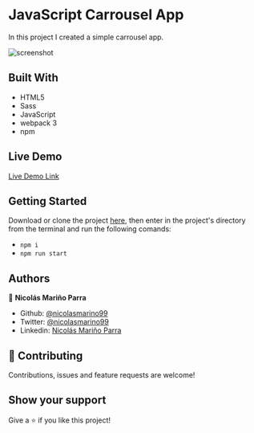 # JavaScript Carrousel App

In this project I created a simple carrousel app.

![screenshot](./src/assets/images/carrousel1.jpg)

## Built With

- HTML5 
- Sass
- JavaScript
- webpack 3
- npm

## Live Demo

[Live Demo Link](https://rawcdn.githack.com/bruna-genz/todo-list/261fbc6ced78de846890be0e6197e822e24b3f57/dist/index.html)

## Getting Started

Download or clone the project [here](https://github.com/bruna-genz/restaurant-page.git), then enter in the project's directory from the terminal and run the following comands:
- `npm i`
- `npm run start`

## Authors

:man: **Nicolás Mariño Parra**

- Github: [@nicolasmarino99](https://github.com/nicolasmarino99)
- Twitter: [@nicolasmarino99](https://twitter.com/nicolasmarino99)
- Linkedin: [Nicolás Mariño Parra](https://www.linkedin.com/in/nicol%C3%A1s-mari%C3%B1o-parra-45a707177/)

## 🤝 Contributing

Contributions, issues and feature requests are welcome!

## Show your support

Give a ⭐️ if you like this project!

